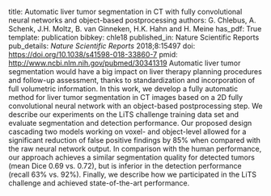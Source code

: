 title: Automatic liver tumor segmentation in CT with fully convolutional neural networks and object-based postprocessing
authors: G. Chlebus, A. Schenk, J.H. Moltz, B. van Ginneken, H.K. Hahn and H. Meine
has_pdf: True
template: publication
bibkey: chle18
published_in: Nature Scientific Reports
pub_details: <i>Nature Scientific Reports</i> 2018;8:15497
doi: https://doi.org/10.1038/s41598-018-33860-7
pmid: http://www.ncbi.nlm.nih.gov/pubmed/30341319
Automatic liver tumor segmentation would have a big impact on liver therapy planning procedures and follow-up assessment, thanks to standardization and incorporation of full volumetric information. In this work, we develop a fully automatic method for liver tumor segmentation in CT images based on a 2D fully convolutional neural network with an object-based postprocessing step. We describe our experiments on the LiTS challenge training data set and evaluate segmentation and detection performance. Our proposed design cascading two models working on voxel- and object-level allowed for a significant reduction of false positive findings by 85% when compared with the raw neural network output. In comparison with the human performance, our approach achieves a similar segmentation quality for detected tumors (mean Dice 0.69 vs. 0.72), but is inferior in the detection performance (recall 63% vs. 92%). Finally, we describe how we participated in the LiTS challenge and achieved state-of-the-art performance.

